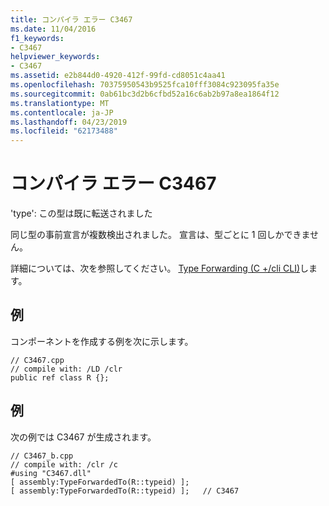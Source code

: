 ```yaml
---
title: コンパイラ エラー C3467
ms.date: 11/04/2016
f1_keywords:
- C3467
helpviewer_keywords:
- C3467
ms.assetid: e2b844d0-4920-412f-99fd-cd8051c4aa41
ms.openlocfilehash: 70375950543b9525fca10fff3084c923095fa35e
ms.sourcegitcommit: 0ab61bc3d2b6cfbd52a16c6ab2b97a8ea1864f12
ms.translationtype: MT
ms.contentlocale: ja-JP
ms.lasthandoff: 04/23/2019
ms.locfileid: "62173488"
---
```

# <a name="compiler-error-c3467"></a>コンパイラ エラー C3467

'type': この型は既に転送されました

同じ型の事前宣言が複数検出されました。 宣言は、型ごとに 1 回しかできません。

詳細については、次を参照してください。 [Type Forwarding (C +/cli CLI)](../../extensions/type-forwarding-cpp-cli.md)します。

## <a name="example"></a>例

コンポーネントを作成する例を次に示します。

```
// C3467.cpp
// compile with: /LD /clr
public ref class R {};
```

## <a name="example"></a>例

次の例では C3467 が生成されます。

```
// C3467_b.cpp
// compile with: /clr /c
#using "C3467.dll"
[ assembly:TypeForwardedTo(R::typeid) ];
[ assembly:TypeForwardedTo(R::typeid) ];   // C3467
```